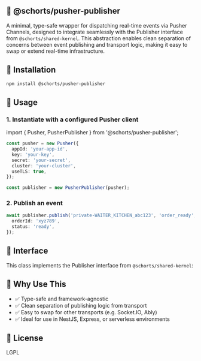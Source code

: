 ## 📡 @schorts/pusher-publisher

A minimal, type-safe wrapper for dispatching real-time events via Pusher Channels, designed to integrate seamlessly with the Publisher interface from `@schorts/shared-kernel`. This abstraction enables clean separation of concerns between event publishing and transport logic, making it easy to swap or extend real-time infrastructure.

## 🚀 Installation

```bash
npm install @schorts/pusher-publisher
```

## 🧱 Usage

### 1. Instantiate with a configured Pusher client

import { Pusher, PusherPublisher } from '@schorts/pusher-publisher';

```ts
const pusher = new Pusher({
  appId: 'your-app-id',
  key: 'your-key',
  secret: 'your-secret',
  cluster: 'your-cluster',
  useTLS: true,
});

const publisher = new PusherPublisher(pusher);
```

### 2. Publish an event

```ts
await publisher.publish('private-WAITER_KITCHEN_abc123', 'order_ready', {
  orderId: 'xyz789',
  status: 'ready',
});
```

## 🧩 Interface

This class implements the Publisher interface from `@schorts/shared-kernel`:

## 🧠 Why Use This

- ✅ Type-safe and framework-agnostic
- ✅ Clean separation of publishing logic from transport
- ✅ Easy to swap for other transports (e.g. Socket.IO, Ably)
- ✅ Ideal for use in NestJS, Express, or serverless environments

## 📜 License

LGPL
